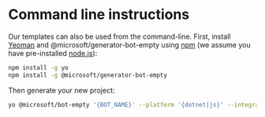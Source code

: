 # Command line instructions

Our templates can also be used from the command-line. First, install [Yeoman][yeoman] and @microsoft/generator-bot-empty using [npm][npm] (we assume you have pre-installed [node.js][nodejs]):

```bash
npm install -g yo
npm install -g @microsoft/generator-bot-empty
```

Then generate your new project:

```bash
yo @microsoft/bot-empty '{BOT_NAME}' --platform '{dotnet|js}' --integration '{functions|webapp}'
```

[yeoman]: https://yeoman.io
[npm]: https://npmjs.com
[nodejs]: https://nodejs.org/
